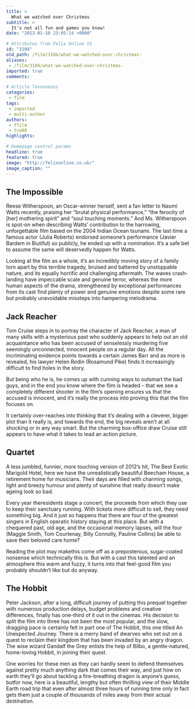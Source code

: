 ```yaml
---
title: >
  What we watched over Christmas
subtitle: >
  It's not all fun and games you know!
date: "2013-01-10 23:05:14 +0000"

# Attributes from Felix Online V1
id: "3104"
old_path: /film/3104/what-we-watched-over-christmas-
aliases:
 - /film/3104/what-we-watched-over-christmas-
imported: true
comments:

# Article Taxonomies
categories:
 - film
tags:
 - imported
 - multi-author
authors:
 - ffilm
 - tna08
highlights:

# Homepage control params
headline: true
featured: true
image: "http://felixonline.co.uk/"
image_caption: ""
---
```


## The Impossible
Reese Witherspoon, an Oscar-winner herself, sent a fan letter to Naomi Watts recently, praising her “brutal physical performance,” “the ferocity of [her] mothering spirit” and “soul touching moments.” And Ms. Witherspoon is spot-on when describing Watts’ contribution to the harrowing, unforgettable film based on the 2004 Indian Ocean tsunami. The last time a famous actor (Julia Roberts) endorsed someone’s performance (Javier Bardem in Biutiful) so publicly, he ended up with a nomination. It’s a safe bet to assume the same will deservedly happen for Watts.

Looking at the film as a whole, it’s an incredibly moving story of a family torn apart by this terrible tragedy, bruised and battered by unstoppable nature, and its equally horrific and challenging aftermath. The waves crash-landing have impeccable scale and genuine terror, whereas the more human aspects of the drama, strengthened by exceptional performances from its cast find plenty of power and genuine emotions despite some rare but probably unavoidable missteps into hampering melodrama.
## Jack Reacher
Tom Cruise steps in to portray the character of Jack Reacher, a man of many skills with a mysterious past who suddenly appears to help out an old acquaintance who has been accused of senselessly murdering five seemingly unconnected, innocent people on a regular day. All the incriminating evidence points towards a certain James Barr and as more is revealed, his lawyer Helen Rodin (Rosamund Pike) finds it increasingly difficult to find holes in the story.

But being who he is, he comes up with cunning ways to outsmart the bad guys, and in the end you know where the film is headed – that we see a completely different shooter in the film’s opening ensures us that the accused is innocent, and it’s really the process into proving this that the film focuses on.

It certainly over-reaches into thinking that it’s dealing with a cleverer, bigger plot than it really is, and towards the end, the big reveals aren’t at all shocking or in any way smart. But the charming box-office draw Cruise still appears to have what it takes to lead an action picture.
## Quartet
A less jumbled, funnier, more touching version of 2012’s hit, The Best Exotic Marigold Hotel, here we have the unrealistically beautiful Beecham House, a retirement home for musicians. Their days are filled with charming songs, light and breezy humour and plenty of sunshine that really doesn’t make ageing look so bad.

Every year theresidents stage a concert, the proceeds from which they use to keep their sanctuary running. With tickets more difficult to sell, they need something big. And it just so happens that there are four of the greatest singers in English operatic history staying at this place. But with a chequered past, old age, and the occasional memory lapses, will the four (Maggie Smith, Tom Courtenay, Billy Connolly, Pauline Collins) be able to save their beloved care home?

Reading the plot may makethis come off as a preposterous, sugar-coated nonsense which technically this is. But with a cast this talented and an atmosphere this warm and fuzzy, it turns into that feel-good film you probably shouldn’t like but do anyway.
## The Hobbit
Peter Jackson, after a long, difficult journey of putting this prequel together with numerous production delays, budget problems and creative differences, finally has one-third of it out in the cinemas. His decision to split the film into three has not been the most popular, and the slow, dragging pace is certainly felt in part one of The Hobbit, this one titled An Unexpected Journey. There is a merry band of dwarves who set out on a quest to reclaim their kingdom that has been invaded by an angry dragon. The wise wizard Gandalf the Grey enlists the help of Bilbo, a gentle-natured, home-loving Hobbit, in joining their quest.

One worries for these men as they can hardly seem to defend themselves against pretty much anything dark that comes their way, and just how on earth they’ll go about tackling a fire-breathing dragon is anyone’s guess, butfor now, here is a beautiful, lengthy but often thrilling view of their Middle Earth road trip that even after almost three hours of running time only in fact gets them just a couple of thousands of miles away from their actual destination.
